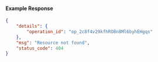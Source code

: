<!-- Code generated for API Clients. DO NOT EDIT. -->

#### Example Response

```json
{
	"details": {
		"operation_id": "op_2c8f4v29kfhRO8n8Ml6byhEHgqs"
	},
	"msg": "Resource not found",
	"status_code": 404
}
```

